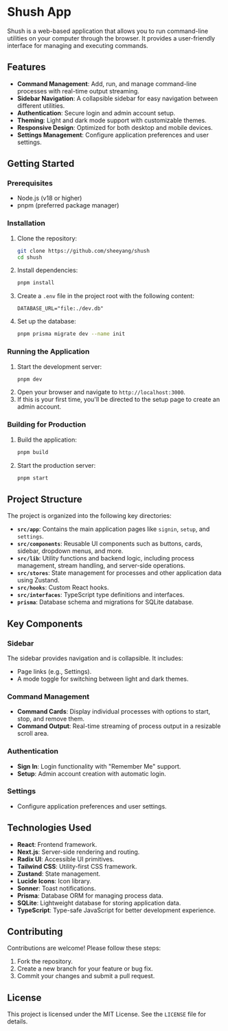 # Shush App

Shush is a web-based application that allows you to run command-line utilities on your computer through the browser. It provides a user-friendly interface for managing and executing commands.

## Features

- **Command Management**: Add, run, and manage command-line processes with real-time output streaming.
- **Sidebar Navigation**: A collapsible sidebar for easy navigation between different utilities.
- **Authentication**: Secure login and admin account setup.
- **Theming**: Light and dark mode support with customizable themes.
- **Responsive Design**: Optimized for both desktop and mobile devices.
- **Settings Management**: Configure application preferences and user settings.

## Getting Started

### Prerequisites

- Node.js (v18 or higher)
- pnpm (preferred package manager)

### Installation

1. Clone the repository:
   ```bash
   git clone https://github.com/sheeyang/shush
   cd shush
   ```
2. Install dependencies:
   ```bash
   pnpm install
   ```
3. Create a `.env` file in the project root with the following content:

   ```
   DATABASE_URL="file:./dev.db"
   ```

4. Set up the database:
   ```bash
   pnpm prisma migrate dev --name init
   ```

### Running the Application

1. Start the development server:
   ```bash
   pnpm dev
   ```
2. Open your browser and navigate to `http://localhost:3000`.
3. If this is your first time, you'll be directed to the setup page to create an admin account.

### Building for Production

1. Build the application:
   ```bash
   pnpm build
   ```
2. Start the production server:
   ```bash
   pnpm start
   ```

## Project Structure

The project is organized into the following key directories:

- **`src/app`**: Contains the main application pages like `signin`, `setup`, and `settings`.
- **`src/components`**: Reusable UI components such as buttons, cards, sidebar, dropdown menus, and more.
- **`src/lib`**: Utility functions and backend logic, including process management, stream handling, and server-side operations.
- **`src/stores`**: State management for processes and other application data using Zustand.
- **`src/hooks`**: Custom React hooks.
- **`src/interfaces`**: TypeScript type definitions and interfaces.
- **`prisma`**: Database schema and migrations for SQLite database.

## Key Components

### Sidebar

The sidebar provides navigation and is collapsible. It includes:

- Page links (e.g., Settings).
- A mode toggle for switching between light and dark themes.

### Command Management

- **Command Cards**: Display individual processes with options to start, stop, and remove them.
- **Command Output**: Real-time streaming of process output in a resizable scroll area.

### Authentication

- **Sign In**: Login functionality with "Remember Me" support.
- **Setup**: Admin account creation with automatic login.

### Settings

- Configure application preferences and user settings.

## Technologies Used

- **React**: Frontend framework.
- **Next.js**: Server-side rendering and routing.
- **Radix UI**: Accessible UI primitives.
- **Tailwind CSS**: Utility-first CSS framework.
- **Zustand**: State management.
- **Lucide Icons**: Icon library.
- **Sonner**: Toast notifications.
- **Prisma**: Database ORM for managing process data.
- **SQLite**: Lightweight database for storing application data.
- **TypeScript**: Type-safe JavaScript for better development experience.

## Contributing

Contributions are welcome! Please follow these steps:

1. Fork the repository.
2. Create a new branch for your feature or bug fix.
3. Commit your changes and submit a pull request.

## License

This project is licensed under the MIT License. See the `LICENSE` file for details.
